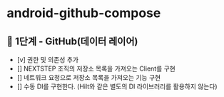 # android-github-compose

## 🚀 1단계 - GitHub(데이터 레이어)

- [v] 권한 및 의존성 추가
- [] NEXTSTEP 조직의 저장소 목록을 가져오는 Client를 구현
- [] 네트워크 요청으로 저장소 목록을 가져오는 기능 구현
- [] 수동 DI를 구현한다. (Hilt와 같은 별도의 DI 라이브러리를 활용하지 않는다)

